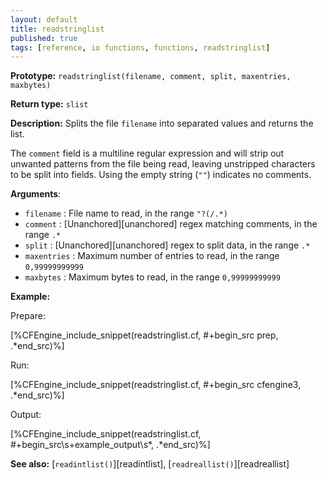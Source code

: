 ```yaml
---
layout: default
title: readstringlist
published: true
tags: [reference, io functions, functions, readstringlist]
---
```


**Prototype:** `readstringlist(filename, comment, split, maxentries, maxbytes)`

**Return type:** `slist`

**Description:** Splits the file `filename` into separated
values and returns the list.

The `comment` field is a multiline regular expression and will strip out
unwanted patterns from the file being read, leaving unstripped characters to be
split into fields. Using the empty string (`""`) indicates no comments.

**Arguments**:

* `filename` : File name to read, in the range `"?(/.*)`
* `comment` : [Unanchored][unanchored] regex matching comments, in the range `.*`
* `split` : [Unanchored][unanchored] regex to split data, in the range `.*`
* `maxentries` : Maximum number of entries to read, in the range
`0,99999999999`
* `maxbytes` : Maximum bytes to read, in the range `0,99999999999`

**Example:**

Prepare:

[%CFEngine_include_snippet(readstringlist.cf, #\+begin_src prep, .*end_src)%]

Run:

[%CFEngine_include_snippet(readstringlist.cf, #\+begin_src cfengine3, .*end_src)%]

Output:

[%CFEngine_include_snippet(readstringlist.cf, #\+begin_src\s+example_output\s*, .*end_src)%]


**See also:** [`readintlist()`][readintlist], [`readreallist()`][readreallist]
